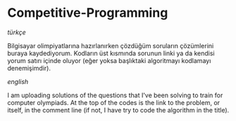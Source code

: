 # Competitive-Programming



*türkçe*



Bilgisayar olimpiyatlarına hazırlanırken çözdüğüm soruların çözümlerini buraya kaydediyorum. Kodların üst kısmında sorunun linki ya da kendisi yorum satırı içinde oluyor (eğer yoksa başlıktaki algoritmayı kodlamayı denemişimdir). 





*english*




I am uploading solutions of the questions that I've been solving to train for computer olympiads. At the top of the codes is the link to the problem, or itself, in the comment line (if not, I have try to code the algorithm in the title).
